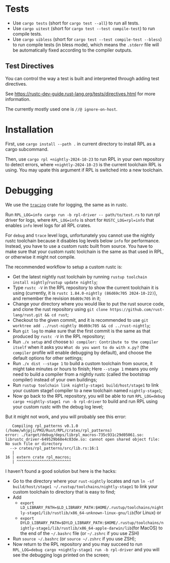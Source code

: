 # Tests

- Use `cargo tests` (short for `cargo test --all`) to run all tests.
- Use `cargo uitest` (short for `cargo test --test compile-test`) to run compile tests.
- Use `cargo uibless` (short for `cargo test --test compile-test --bless`) to run compile tests (in bless mode), which means the `.stderr` file will be automatically fixed according to the compiler outputs.

## Test Directives

You can control the way a test is built and interpreted through adding test directives.

See <https://rustc-dev-guide.rust-lang.org/tests/directives.html> for more information.

The currently mostly used one is `//@ ignore-on-host`.

# Installation

First, use `cargo install --path .` in current directory to install RPL as a cargo subcommand.

Then, use `cargo rpl +nightly-2024-10-23` to run RPL in your own repository to detect errors, where `+nightly-2024-10-23` is the current toolchain RPL is using. You may upate this argument if RPL is switched into a new toolchain.

# Debugging

We use the [`tracing`](https://docs.rs/tracing/latest/tracing/) crate for logging, the same as in rustc.

Run `RPL_LOG=info cargo run -b rpl-driver -- path/to/test.rs` to run rpl driver for logs, where `RPL_LOG=info` is short for `RUSTC_LOG=rpl=info` that enables `info` level logs for all RPL crates.

For `debug` and `trace` level logs, unfortunately you cannot use the nightly rustc toolchain because it disables log levels below `info` for performance. Instead, you have to use a custom rustc built from source. You have to make sure that your custom rustc toolchain is the same as that used in RPL, or otherwise it might not compile.

The recommended workflow to setup a custom rustc is:

- Get the latest nightly rust toolchain by running `rustup toolchain install nightly`/`rustup update nightly`;
- Type `rustc -V` in the RPL repository to show the current toolchain it is using (currently, it is `rustc 1.84.0-nightly (86d69c705 2024-10-22)`), and remember the revision `86d69c705` in it;
- Change your directory where you would like to put the rust source code, and clone the rust repository using `git clone https://github.com/rust-lang/rust.git && cd rust`;
- Checkout to the given commit, and it is recommended to use `git worktree add ../rust-nightly 86d69c705 && cd ../rust-nightly`;
- Run `git log` to make sure that the first commit is the same as that produced by `rustc -V` in the RPL repository;
- Run `./x setup` and choose `b) compiler: Contribute to the compiler itself` when it asks you `What do you want to do with x.py?` (the `compiler` profile will enable debugging by default), and choose the default options for other settings;
- Run `./x dist --stage 1` to build a custom toolchain from source, it might take minutes or hours to finish; Here `--stage 1` means you only need to build a compiler from a nightly rustc (called the bootstrap compiler) instead of your own buildings;
- Run `rustup toolchain link nightly-stage1 build/host/stage1` to link your custom stage1 compiler to a new toolchain named `nightly-stage1`;
- Now go back to the RPL repository, you will be able to run `RPL_LOG=debug cargo +nightly-stage1 run -b rpl-driver` to build and run RPL using your custom rustc with the debug log level;

But it might not work, and you will probably see this error:

```
   Compiling rpl_patterns v0.1.0 (/home/whjpji/PKU/Rust/RPL/crates/rpl_patterns)
error: ./target/debug/deps/librpl_macros-735c931c29d05061.so: librustc_driver-649529b68e4c03de.so: cannot open shared object file: No such file or directory
  --> crates/rpl_patterns/src/lib.rs:16:1
   |
16 | extern crate rpl_macros;
   | ^^^^^^^^^^^^^^^^^^^^^^^^
```

I haven't found a good solution but here is the hacks:

- Go to the directory where your `rust-nightly` locates and run `ln -sf build/host/stage1 ~/.rustup/toolchains/nightly-stage1` to link your custom toolchain to directory that is easy to find;
- Add
  - `export LD_LIBRARY_PATH=$LD_LIBRARY_PATH:$HOME/.rustup/toolchains/nightly-stage1/lib/rustlib/x86_64-unknown-linux-gnu/lib`(for Linux) or
  - `export DYLD_LIBRARY_PATH=$DYLD_LIBRARY_PATH:$HOME/.rustup/toolchains/nightly-stage1/lib/rustlib/x86_64-apple-darwin/lib`(for MacOS)
    to the end of the `~/.bashrc` file (or `~/.zshrc` if you use ZSH)
- Run `source ~/.bashrc` (or `source ~/.zshrc` if you use ZSH);
- Now return to the RPL repository and you may succeed to run `RPL_LOG=debug cargo +nightly-stage1 run -b rpl-driver` and you will see the debugging logs printed on the screen;
